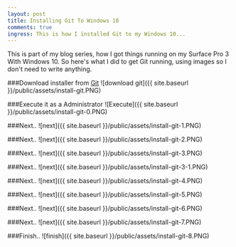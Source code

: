```yaml
---
layout: post
title: Installing Git To Windows 10
comments: true
ingress: This is how I installed Git to my Windows 10...
---
```


This is part of my blog series, how I got things running on my Surface Pro 3 With Windows 10. So here's what I did to get Git running, using images so I don't need to write anything.

###Download installer from [Git](https://git-for-windows.github.io)
![download git]({{ site.baseurl }}/public/assets/install-git.PNG)

###Execute it as a Administrator
![Execute]({{ site.baseurl }}/public/assets/install-git-0.PNG)

###Next..
![next]({{ site.baseurl }}/public/assets/install-git-1.PNG)

###Next..
![next]({{ site.baseurl }}/public/assets/install-git-2.PNG)

###Next..
![next]({{ site.baseurl }}/public/assets/install-git-3.PNG)

###Next..
![next]({{ site.baseurl }}/public/assets/install-git-3-1.PNG)

###Next..
![next]({{ site.baseurl }}/public/assets/install-git-4.PNG)

###Next..
![next]({{ site.baseurl }}/public/assets/install-git-5.PNG)

###Next..
![next]({{ site.baseurl }}/public/assets/install-git-6.PNG)

###Next..
![next]({{ site.baseurl }}/public/assets/install-git-7.PNG)

###Finish..
![finish]({{ site.baseurl }}/public/assets/install-git-8.PNG)
